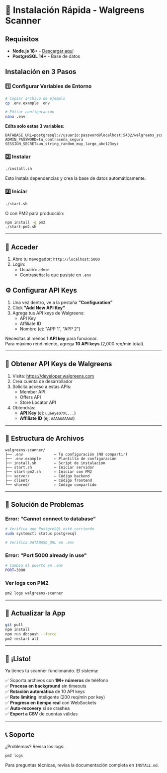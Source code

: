 # 🚀 Instalación Rápida - Walgreens Scanner

## Requisitos
- **Node.js 18+** - [Descargar aquí](https://nodejs.org)
- **PostgreSQL 14+** - Base de datos

## Instalación en 3 Pasos

### 1️⃣ Configurar Variables de Entorno

```bash
# Copiar archivo de ejemplo
cp .env.example .env

# Editar configuración
nano .env
```

**Edita solo estas 3 variables:**

```env
DATABASE_URL=postgresql://usuario:password@localhost:5432/walgreens_scanner
ADMIN_PASSWORD=tu_contraseña_segura
SESSION_SECRET=un_string_random_muy_largo_abc123xyz
```

### 2️⃣ Instalar

```bash
./install.sh
```

Esto instala dependencias y crea la base de datos automáticamente.

### 3️⃣ Iniciar

```bash
./start.sh
```

O con PM2 para producción:

```bash
npm install -g pm2
./start-pm2.sh
```

---

## 🎯 Acceder

1. Abre tu navegador: `http://localhost:5000`
2. Login:
   - Usuario: `admin`
   - Contraseña: la que pusiste en `.env`

## ⚙️ Configurar API Keys

1. Una vez dentro, ve a la pestaña **"Configuration"**
2. Click **"Add New API Key"**
3. Agrega tus API keys de Walgreens:
   - API Key
   - Affiliate ID
   - Nombre (ej: "APP 1", "APP 2")

Necesitas al menos **1 API key** para funcionar.  
Para máximo rendimiento, agrega **10 API keys** (2,000 req/min total).

---

## 🔧 Obtener API Keys de Walgreens

1. Visita: https://developer.walgreens.com
2. Crea cuenta de desarrollador
3. Solicita acceso a estas APIs:
   - Member API
   - Offers API
   - Store Locator API
4. Obtendrás:
   - **API Key** (ej: `uu6AyeO7XC...`)
   - **Affiliate ID** (ej: `AAAAAAAAAA`)

---

## 📁 Estructura de Archivos

```
walgreens-scanner/
├── .env              ← Tu configuración (NO compartir)
├── .env.example      ← Plantilla de configuración
├── install.sh        ← Script de instalación
├── start.sh          ← Iniciar servidor
├── start-pm2.sh      ← Iniciar con PM2
├── server/           ← Código backend
├── client/           ← Código frontend
└── shared/           ← Código compartido
```

---

## 🐛 Solución de Problemas

### Error: "Cannot connect to database"
```bash
# Verifica que PostgreSQL esté corriendo
sudo systemctl status postgresql

# Verifica DATABASE_URL en .env
```

### Error: "Port 5000 already in use"
```bash
# Cambia el puerto en .env
PORT=3000
```

### Ver logs con PM2
```bash
pm2 logs walgreens-scanner
```

---

## 🔄 Actualizar la App

```bash
git pull
npm install
npm run db:push --force
pm2 restart all
```

---

## 🎉 ¡Listo!

Ya tienes tu scanner funcionando. El sistema:

✅ Soporta archivos con **1M+ números** de teléfono  
✅ **Procesa en background** sin timeouts  
✅ **Rotación automática** de 10 API keys  
✅ **Rate limiting** inteligente (200 req/min por key)  
✅ **Progreso en tiempo real** con WebSockets  
✅ **Auto-recovery** si se crashea  
✅ **Export a CSV** de cuentas válidas  

---

## 📞 Soporte

¿Problemas? Revisa los logs:
```bash
pm2 logs
```

Para preguntas técnicas, revisa la documentación completa en `INSTALL.md`.
